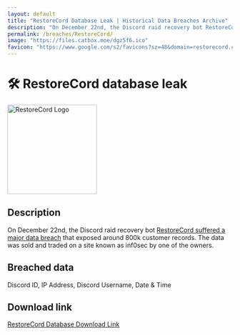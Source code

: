 ```yaml
---
layout: default
title: "RestoreCord Database Leak | Historical Data Breaches Archive"
description: "On December 22nd, the Discord raid recovery bot RestoreCord suffered a major data breach that exposed around 800k customer records. The data was sold and traded on a site known as inf0sec by one of the owners."
permalink: /breaches/RestoreCord/
image: "https://files.catbox.moe/dgz5f6.ico"
favicon: "https://www.google.com/s2/favicons?sz=48&domain=restorecord.com"
---
```


# 🛠️ RestoreCord database leak

<img src="https://files.catbox.moe/dgz5f6.ico" alt="RestoreCord Logo" width="200" height="200">

## Description

On December 22nd, the Discord raid recovery bot <a href="https://redirect.trace.rip/?url=https://archive.is/DhUUT" target="_blank" rel="noopener noreferrer">RestoreCord suffered a major data breach</a> that exposed around 800k customer records. The data was sold and traded on a site known as inf0sec by one of the owners.

## Breached data

Discord ID, IP Address, Discord Username, Date & Time

## Download link

[RestoreCord Database Download Link](https://redirect.trace.rip/?url=https://buzzheavier.com/ykcn2t6uniyw)
